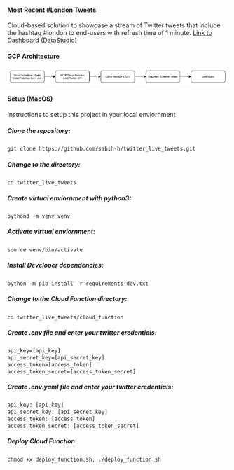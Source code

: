 #### Most Recent #London Tweets
Cloud-based solution to showcase a stream of Twitter tweets that include the hashtag #london to end-users with refresh time of 1 minute.
[Link to Dashboard (DataStudio)](https://datastudio.google.com/s/vIU2tiJqnk4)


#### GCP Architecture
![GCP Architecture](architecture.png)

#### Setup (MacOS)
Instructions to setup this project in your local enviornment 


##### Clone the repository:
`git clone https://github.com/sabih-h/twitter_live_tweets.git`


##### Change to the directory:
`cd twitter_live_tweets`


##### Create virtual enviornment with python3:
`python3 -m venv venv`


##### Activate virtual enviornment:
`source venv/bin/activate`


##### Install Developer dependencies:
`python -m pip install -r requirements-dev.txt`


##### Change to the Cloud Function directory:
`cd twitter_live_tweets/cloud_function`


##### Create .env file and enter your twitter credentials:
```
api_key=[api_key]
api_secret_key=[api_secret_key]
access_token=[access_token]
access_token_secret=[access_token_secret]
```


##### Create .env.yaml file and enter your twitter credentials:
```
api_key: [api_key]
api_secret_key: [api_secret_key]
access_token: [access_token]
access_token_secret: [access_token_secret]
```


##### Deploy Cloud Function
`chmod +x deploy_function.sh; ./deploy_function.sh`





